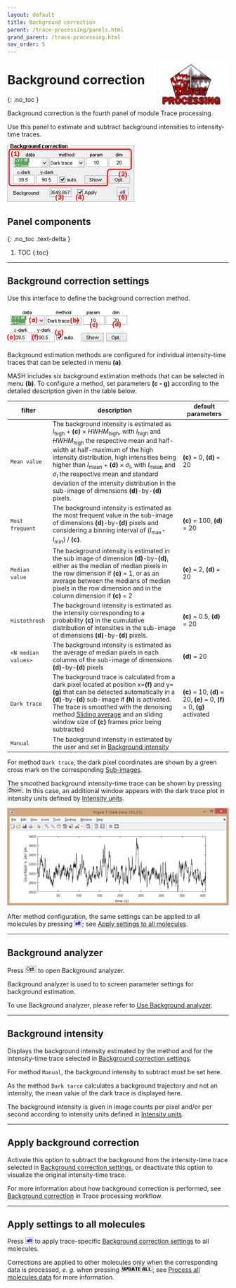 ```yaml
---
layout: default
title: Background correction
parent: /trace-processing/panels.html
grand_parent: /trace-processing.html
nav_order: 5
---
```


<img src="../../assets/images/logos/logo-trace-processing_400px.png" width="170" style="float:right; margin-left: 15px;"/>

# Background correction
{: .no_toc }

Background correction is the fourth panel of module Trace processing.

Use this panel to estimate and subtract background intensities to intensity-time traces.

<a class="plain" href="../../assets/images/gui/TP-panel-bg.png"><img src="../../assets/images/gui/TP-panel-bg.png" style="max-width: 290px;"/></a>

## Panel components
{: .no_toc .text-delta }

1. TOC
{:toc}


---

## Background correction settings

Use this interface to define the background correction method.

<a class="plain" href="../../assets/images/gui/TP-panel-bg-param.png"><img src="../../assets/images/gui/TP-panel-bg-param.png" style="max-width: 278px;"/></a>

Background estimation methods are configured for individual intensity-time traces that can be selected in menu **(a)**.

MASH includes six background estimation methods that can be selected in menu **(b)**.
To configure a method, set parameters **(c - g)** according to the detailed description given in the table below.

| filter                                            | description                                                                                                                                                                                                                                                                                                                                                                                                                                                                                                                   | default parameters                                                        |
| ------------------------------------------------- | ----------------------------------------------------------------------------------------------------------------------------------------------------------------------------------------------------------------------------------------------------------------------------------------------------------------------------------------------------------------------------------------------------------------------------------------------------------------------------------------------------------------------------- | ------------------------------------------------------------------------- |
| `Mean value`                                      | The background intensity is estimated as *I*<sub>high</sub> + **(c)** &#215; *HWHM*<sub>high</sub>, with *I*<sub>high</sub> and *HWHM*<sub>high</sub> the respective mean and half-width at half-maximum of the high intensity distribution, high intensities being higher than *I*<sub>mean</sub> + **(d)** &#215; *&#963;*<sub>I</sub>, with *I*<sub>mean</sub> and *&#963;*<sub>I</sub> the respective mean and standard deviation of the intensity distribution in the sub-image of dimensions **(d)**-by-**(d)** pixels. | **(c)** = 0, **(d)** = 20                                                 |
| `Most frequent`                                   | The background intensity is estimated as the most frequent value in the sub-image of dimensions **(d)**-by-**(d)** pixels and considering a binning interval of (*I*<sub>max</sub>-*I*<sub>min</sub>) / **(c)**.                                                                                                                                                                                                                                                                                                              | **(c)** = 100, **(d)** = 20                                               |
| `Median value`                                    | The background intensity is estimated in the sub image of dimension **(d)**-by-**(d)**, either as the median of median pixels in the row dimension if **(c)** = 1, or as an average between the medians of median pixels in the row dimension and in the column dimension if **(c)** = 2                                                                                                                                                                                                                                      | **(c)** = 2, **(d)** = 20                                                 |
| `Histothresh`                                     | The background intensity is estimated as the intensity corresponding to a probability **(c)** in the cumulative distribution of intensities in the sub-image of dimensions **(d)**-by-**(d)** pixels.                                                                                                                                                                                                                                                                                                                         | **(c)** = 0.5, **(d)** = 20                                               |
| `<N median values>`                               | The background intensity is estimated as the average of median pixels in each columns of the sub-image of dimensions **(d)**-by-**(d)** pixels                                                                                                                                                                                                                                                                                                                                                                                | **(d)** = 20                                                              |
| `Dark trace`                                      | The background trace is calculated from a dark pixel located at position x=**(f)** and y=**(g)** that can be detected automatically in a **(d)**-by-**(d)** sub-image if **(h)** is activated. The trace is smoothed with the denoising method [Sliding average](panel-denoising.html#sliding-average) and an sliding window size of **(c)** frames prior being subtracted                                                                                                                                                    |  **(c)** = 10, **(d)** = 20, **(e)** = 0, **(f)** = 0, **(g)** activated  |
| `Manual`                                          | The background intensity in estimated by the user and set in [Background intensity](#background-intensity)                                                                                                                                                                                                                                                                                                                                                                                                                    |                                                                           |

For method `Dark trace`, the dark pixel coordinates are shown by a green cross mark on the corresponding 
[Sub-images](area-visualization.html#single-molecule-images).

The smoothed background intensity-time trace can be shown by pressing 
![Show](../../assets/images/gui/TP-but-show.png "Show"). 
In this case, an additional window appears with the dark trace plot in intensity units defined by 
[Intensity units](panel-plot.html#intensity-units).

![Dark trace](../../assets/images/gui/TP-panel-bg-darktrace.png "Dark trace")

After method configuration, the same settings can be applied to all molecules by pressing 
![all](../../assets/images/gui/TP-but-all.png "all"); see 
[Apply settings to all molecules](#apply-settings-to-all-molecules).


---

## Background analyzer

Press 
![Opt.](../../assets/images/gui/TP-but-optp.png "Opt.") to open Background analyzer.

Background analyzer is used to to screen parameter settings for background estimation.

To use Background analyzer, please refer to 
[Use Background analyzer](../functionalities/use-background-analyzer.html).


---

## Background intensity

Displays the background intensity estimated by the method  and for the intensity-time trace selected in 
[Background correction settings](#background-correction-settings).

For method `Manual`, the background intensity to subtract must be set here.

As the method `Dark tarce` calculates a background trajectory and not an intensity, the mean value of the dark trace is displayed here.

The background intensity is given in image counts per pixel and/or per second according to intensity units defined in 
[Intensity units](panel-plot.html#intensity-units).


---

## Apply background correction

Activate this option to subtract the background from the intensity-time trace selected in 
[Background correction settings](#background-correction-settings), or deactivate this option to visualize the original intensity-time trace.

For more information about how background correction is performed, see 
[Background correction](../workflow.html#background-correction) in Trace processing workflow.

---

## Apply settings to all molecules

Press 
![all](../../assets/images/gui/TP-but-all.png "all") to apply trace-specific 
[Background correction settings](#background-correction-settings) to all molecules.

Corrections are applied to other molecules only when the corresponding data is processed, *e. g.* when pressing 
![UPDATE ALL](../../assets/images/gui/TP-but-update-all.png "UPDATE ALL"); see 
[Process all molecules data](panel-sample-management.html#process-all-molecules-data) for more information.


